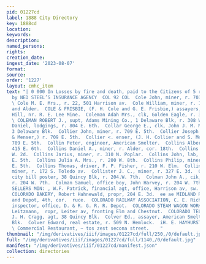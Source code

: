 ```yaml
---
pid: 01227cd
label: 1888 City Directory
key: 1888cd
location: 
keywords: 
description: 
named_persons: 
rights: 
creation_date: 
ingest_date: '2023-08-07'
format: 
source: 
order: '1227'
layout: cmhc_item
text: "| 0 000 In Losses by fire and death, paid to the Citizens of 5 r] Leadville
  by NED STEEL’S INSURANCE AGENCY  COL 92 COL  Cole John, miner, r. 703 N. Poplar.
  \ Cole M. E. Mrs., r. 22, 501 Harrison av.  Cole William, miner, r. 13th, bet. Hazel
  and Alder.  COLE & FRISBIE, (F. H. Cole and G. E. Frisbie,) assayers, office Fryer
  Hill, nr. R. E. Lee Mine.  Coleman Adah Mrs., clk, Golden Eagle, r. 306 W. 5th.
  \ COLEMAN ROBERT J., supt, Adams Mining Co., 1 Delaware Blk, r. 308 W. 7th.  Coll
  Daniel, lodgings, r. 804 E. 6th.  Collar George E., clk, John J. M. McRobbie, r.
  3 Delaware Blk.  Collier John, miner, r. 709 E. 5th.  Collier Joseph H., (Collier
  & Menser,) r. 709 E. 5th.  Collier <. enser, (J. H. Collier and S. Menser,) grocers,
  709 E. 5th.  Collin Peter, engineer, American Smelter.  Collins Albert, miner, bds.
  415 E. 6th.  Collins Daniel A., miner, r. Alder, cor. 18th.  Collins James, r. 145
  W. 2d.  Collins Jarius, miner, r. 310 N. Poplar.  Collins John, lab, r. rear 132
  E. 5th.  Collins Julia A. Mrs., r. 200 W. 8th.  Collins Philip, miner, bds. 320
  E. 5th.  Collins Thomas, driver, F. P. Fisher, r. 210 W. Elm.  Collins William T.,
  miner, r. 172 S. Toledo av.  Collister J. C., miner, r. 327 E. 3d.  COLMAN JOHN,
  city bill poster, 38 Quincy Blk, r. 204.W. 7th.  Colman John A., cik, C. W. Babcock,
  r. 204 W. 7th.  Colman Samuel, office boy, John Harvey, r. 204 W. 7th.  COLONEL
  SELLERS MIN: , W.F. Patrick, financial agt, office, Harrison av, sw. cor. 5th.  -
  COLORADO BAKERY, Robert Hahnewald, propr, 204 E. 3d.  ee ae MIDLAND RAILWAY, office
  and Depot, 4th, cor.  ruce.  COLORADO RAILWAY ASSOCIATION, C. E. Richards, chief
  inspector, office, D. & R. G. R. R. Depot.  COLORADO STEAM WAGON WORKS, Charles
  Leitzmann,  ropr, Leiter av, fronting Elm and Chestnut.  COLORADO TELEPHONE CO.,
  J. H. Cragg, agt, 38 Quincy Blk.  Colver Ed., assayer, American Smelter, r. 47 Clarendon
  Blk.  Colver Edward, real estate, r. 509 N. Hemlock.  iH. E. HAYHURST, Proprietor,
  \ Commercial Restaurant, ~ tos zest secona street.    "
thumbnail: "/img/derivatives/iiif/images/01227cd/full/250,/0/default.jpg"
full: "/img/derivatives/iiif/images/01227cd/full/1140,/0/default.jpg"
manifest: "/img/derivatives/iiif/01227cd/manifest.json"
collection: directories
---
```

